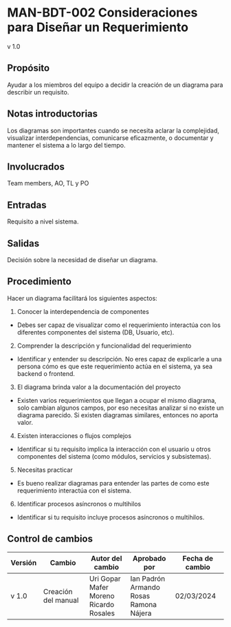# MAN-BDT-002 Consideraciones para Diseñar un Requerimiento

v 1.0

## Propósito

Ayudar a los miembros del equipo a decidir la creación de un diagrama para describir un requisito.

## Notas introductorias

Los diagramas son importantes cuando se necesita aclarar la complejidad, visualizar interdependencias, comunicarse eficazmente, o documentar y mantener el sistema a lo largo del tiempo.

## Involucrados

Team members, AO, TL y PO

## Entradas

Requisito a nivel sistema.

## Salidas

Decisión sobre la necesidad de diseñar un diagrama.

## Procedimiento

Hacer un diagrama facilitará los siguientes aspectos:

1. Conocer la interdependencia de componentes

- Debes ser capaz de visualizar como el requerimiento interactúa con los diferentes componentes del sistema (DB, Usuario, etc).

2. Comprender la descripción y funcionalidad del requerimiento

- Identificar y entender su descripción. No eres capaz de explicarle a una persona cómo es que este requerimiento actúa en el sistema, ya sea backend o frontend.

3. El diagrama brinda valor a la documentación del proyecto

- Existen varios requerimientos que llegan a ocupar el mismo diagrama, solo cambian algunos campos, por eso necesitas analizar si no existe un diagrama parecido. Si existen diagramas similares, entonces no aporta valor.

4. Existen interacciones o flujos complejos

- Identificar si tu requisito implica la interacción con el usuario u otros componentes del sistema (como módulos, servicios y subsistemas).

5. Necesitas practicar

- Es bueno realizar diagramas para entender las partes de como este requerimiento interactúa con el sistema.

6. Identificar procesos asíncronos o multihilos

- Identificar si tu requisito incluye procesos asíncronos o multihilos.

## Control de cambios

| Versión | Cambio              | Autor del cambio              | Aprobado por                                         | Fecha de cambio |
| ------- | ------------------- | ----------------------------- | ---------------------------------------------------- | --------------- |
| v 1.0   | Creación del manual | Uri Gopar <br /> Mafer Moreno <br /> Ricardo Rosales | Ian Padrón <br /> Armando Rosas <br /> Ramona Nájera | 02/03/2024      |
